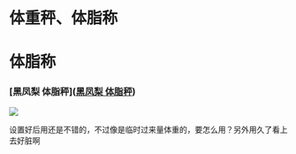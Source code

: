 # 体重秤、体脂称

# 体脂称

###  [黑凤梨 体脂秤]([黑凤梨 体脂秤](http://you.163.com/item/detail?id=1154012))

![](http://yanxuan.nosdn.127.net/233af98e7f8896b3a4c8c3de5b2e9018.png?imageView&thumbnail=430x430)

设置好后用还是不错的，不过像是临时过来量体重的，要怎么用？另外用久了看上去好脏啊

